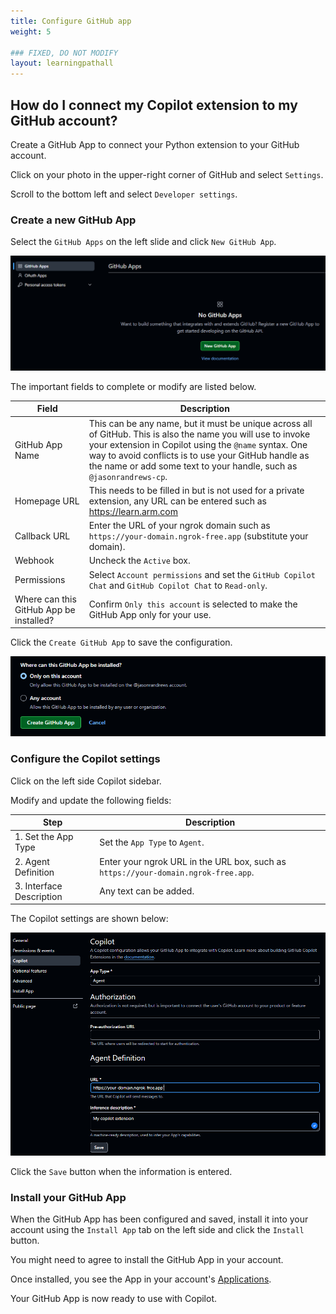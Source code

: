 ```yaml
---
title: Configure GitHub app
weight: 5

### FIXED, DO NOT MODIFY
layout: learningpathall
---
```


## How do I connect my Copilot extension to my GitHub account?

Create a GitHub App to connect your Python extension to your GitHub account. 

Click on your photo in the upper-right corner of GitHub and select `Settings`.

Scroll to the bottom left and select `Developer settings`. 

### Create a new GitHub App

Select the `GitHub Apps` on the left slide and click `New GitHub App`.

![#New GitHub App](_images/gh-cp1.png)

The important fields to complete or modify are listed below. 

| Field | Description |
|------|-------------|
| GitHub App Name | This can be any name, but it must be unique across all of GitHub. This is also the name you will use to invoke your extension in Copilot using the `@name` syntax. One way to avoid conflicts is to use your GitHub handle as the name or add some text to your handle, such as `@jasonrandrews-cp`. |
| Homepage URL | This needs to be filled in but is not used for a private extension, any URL can be entered such as https://learn.arm.com |
| Callback URL | Enter the URL of your ngrok domain such as `https://your-domain.ngrok-free.app` (substitute your domain). |
| Webhook | Uncheck the `Active` box. |
| Permissions | Select `Account permissions` and set the `GitHub Copilot Chat` and `GitHub Copilot Chat` to `Read-only`. |
| Where can this GitHub App be installed? | Confirm `Only this account` is selected to make the GitHub App only for your use. |

Click the `Create GitHub App` to save the configuration. 

![#Create GitHub App](_images/gh-cp2.png)

### Configure the Copilot settings

Click on the left side Copilot sidebar.

Modify and update the following fields:

| Step | Description |
|------|-------------|
| 1. Set the App Type | Set the `App Type` to `Agent`. |
| 2. Agent Definition | Enter your ngrok URL in the URL box, such as `https://your-domain.ngrok-free.app`. |
| 3. Interface Description | Any text can be added. |


The Copilot settings are shown below:

![#Copilot configuration](_images/gh-cp3.png)

Click the `Save` button when the information is entered. 

### Install your GitHub App

When the GitHub App has been configured and saved, install it into your account using the `Install App` tab on the left side and click the `Install` button.

You might need to agree to install the GitHub App in your account. 

Once installed, you see the App in your account's [Applications](https://github.com/settings/installations).

Your GitHub App is now ready to use with Copilot. 